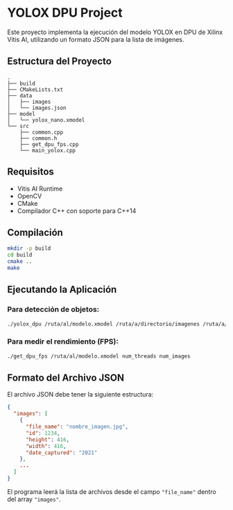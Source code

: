 # YOLOX DPU Project

Este proyecto implementa la ejecución del modelo YOLOX en DPU de Xilinx Vitis AI, utilizando un formato JSON para la lista de imágenes.

## Estructura del Proyecto

```
.
├── build
├── CMakeLists.txt
├── data
│   ├── images
│   └── images.json
├── model
│   └── yolox_nano.xmodel
└── src
    ├── common.cpp
    ├── common.h
    ├── get_dpu_fps.cpp
    └── main_yolox.cpp
```

## Requisitos

- Vitis AI Runtime
- OpenCV
- CMake
- Compilador C++ con soporte para C++14

## Compilación

```bash
mkdir -p build
cd build
cmake ..
make
```

## Ejecutando la Aplicación

### Para detección de objetos:

```bash
./yolox_dpu /ruta/al/modelo.xmodel /ruta/a/directorio/imagenes /ruta/a/etiquetas.txt /ruta/a/images.json
```

### Para medir el rendimiento (FPS):

```bash
./get_dpu_fps /ruta/al/modelo.xmodel num_threads num_images
```

## Formato del Archivo JSON

El archivo JSON debe tener la siguiente estructura:

```json
{
  "images": [
    {
      "file_name": "nombre_imagen.jpg",
      "id": 1234,
      "height": 416,
      "width": 416,
      "date_captured": "2021"
    },
    ...
  ]
}
```

El programa leerá la lista de archivos desde el campo `"file_name"` dentro del array `"images"`.
